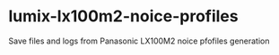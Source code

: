 # lumix-lx100m2-noice-profiles
Save files and logs from Panasonic LX100M2 noice pfofiles generation
